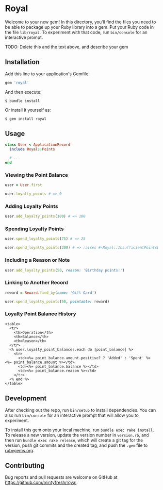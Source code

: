 # Royal

Welcome to your new gem! In this directory, you'll find the files you need to be able to package up your Ruby library into a gem. Put your Ruby code in the file `lib/royal`. To experiment with that code, run `bin/console` for an interactive prompt.

TODO: Delete this and the text above, and describe your gem

## Installation

Add this line to your application's Gemfile:

```ruby
gem 'royal'
```

And then execute:

    $ bundle install

Or install it yourself as:

    $ gem install royal

## Usage

```ruby
class User < ApplicationRecord
  include Royal::Points

  # ...
end
```

### Viewing the Point Balance

```ruby
user = User.first

user.loyalty_points # => 0
```

### Adding Loyalty Points

```ruby
user.add_loyalty_points(100) # => 100
```

### Spending Loyalty Points

```ruby
user.spend_loyalty_points(75) # => 25
```

```ruby
user.spend_loyalty_points(200) # => raises #<Royal::InsufficientPointsError ...>
```

### Including a Reason or Note

```ruby
user.add_loyalty_points(50, reason: 'Birthday points!')
```

### Linking to Another Record

```ruby
reward = Reward.find_by(name: 'Gift Card')

user.spend_loyalty_points(50, pointable: reward)
```

### Loyalty Point Balance History

```erb
<table>
  <tr>
    <th>Operation</th>
    <th>Balance</th>
    <th>Reason</th>
  </tr>
  <% user.loyalty_point_balances.each do |point_balance| %>
    <tr>
      <td><%= point_balance.amount.positive? ? 'Added' : 'Spent' %> <%= point_balance.amount %></td>
      <td><%= point_balance.balance %></td>
      <td><%= point_balance.reason %></td>
    </tr>
  <% end %>
</table>
```

## Development

After checking out the repo, run `bin/setup` to install dependencies. You can also run `bin/console` for an interactive prompt that will allow you to experiment.

To install this gem onto your local machine, run `bundle exec rake install`. To release a new version, update the version number in `version.rb`, and then run `bundle exec rake release`, which will create a git tag for the version, push git commits and the created tag, and push the `.gem` file to [rubygems.org](https://rubygems.org).

## Contributing

Bug reports and pull requests are welcome on GitHub at https://github.com/mintyfresh/royal.
